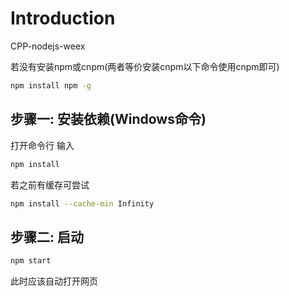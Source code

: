 # Introduction

CPP-nodejs-weex

若没有安装npm或cnpm(两者等价安装cnpm以下命令使用cnpm即可)
``` bash
npm install npm -g
```

## 步骤一: 安装依赖(Windows命令)
打开命令行 输入
``` bash
npm install
```
若之前有缓存可尝试
``` bash
npm install --cache-min Infinity
```

## 步骤二: 启动
``` bash
npm start
```
此时应该自动打开网页
